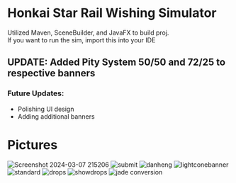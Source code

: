 # Honkai Star Rail Wishing Simulator
Utilized Maven, SceneBuilder, and JavaFX to build proj.  
If you want to run the sim, import this into your IDE 

## UPDATE: Added Pity System 50/50 and 72/25 to respective banners

### Future Updates:
- Polishing UI design
- Adding additional banners

# Pictures 
![Screenshot 2024-03-07 215206](https://github.com/darrencodes0/HSR-Wishing-Simulator/assets/126924973/1522ff32-6150-48f7-b138-9b0bad6628ed)
![submit](https://github.com/darrencodes0/HSR-Wishing-Simulator/assets/126924973/99ab2419-f610-4fd1-9bc2-31a1f712e2cf)
![danheng](https://github.com/darrencodes0/HSR-Wishing-Simulator/assets/126924973/de814501-4868-407f-b00e-59af759e59c5)
![lightconebanner](https://github.com/darrencodes0/HSR-Wishing-Simulator/assets/126924973/b84de7e8-fcbd-4d69-bc52-f73c48086d76)
![standard](https://github.com/darrencodes0/HSR-Wishing-Simulator/assets/126924973/da6fd3b3-504e-49fa-825e-a0485e014742)
![drops](https://github.com/darrencodes0/HSR-Wishing-Simulator/assets/126924973/e9378b20-7e2e-482e-be52-b040dffd33cc)
![showdrops](https://github.com/darrencodes0/HSR-Wishing-Simulator/assets/126924973/a22310d9-684d-47ee-b6c9-1be52522b6ee)
![jade conversion](https://github.com/darrencodes0/HSR-Wishing-Simulator/assets/126924973/2c543a58-33ad-41c8-9422-83aa9bb494ef)
